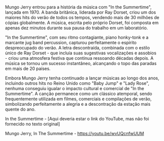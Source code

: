 Mungo Jerry entrou para a história da música com "In the Summertime", lançada em 1970. A banda britânica, liderada por Ray Dorset, criou um dos maiores hits do verão de todos os tempos, vendendo mais de 30 milhões de cópias globalmente. A música, escrita pelo próprio Dorset, foi composta em apenas dez minutos durante sua pausa do trabalho em um laboratório.

"In the Summertime", com seu ritmo contagiante, piano honky-tonk e a marcante jug band percussion, capturou perfeitamente o espírito despreocupado do verão. A letra descontraída, combinada com o estilo único de Ray Dorset - que incluía suas sugestivas vocalizações e assobios - criou uma atmosfera festiva que continua ressoando décadas depois. A música se tornou um sucesso instantâneo, alcançando o topo das paradas em mais de 20 países.

Embora Mungo Jerry tenha continuado a lançar músicas ao longo dos anos, incluindo outros hits no Reino Unido como "Baby Jump" e "Lady Rose", nenhuma conseguiu igualar o impacto cultural e comercial de "In the Summertime". A canção permanece como um clássico atemporal, sendo frequentemente utilizada em filmes, comerciais e compilações de verão, simbolizando perfeitamente a alegria e a descontração da estação mais quente do ano.

In the Summertime - [Aqui deveria estar o link do YouTube, mas não foi fornecido no texto original]

Mungo Jerry, In The Summertime - https://youtu.be/wvUQcnfwUUM
